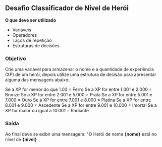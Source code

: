 ## Desafio Classificador de Nível de Herói

**O que deve ser utilizado**

- Variáveis
- Operadores
- Laços de repetição
- Estruturas de decisões

### Objetivo

Crie uma variável para armazenar o nome e a quantidade de experiência (XP) de um herói, depois utilize uma estrutura de decisão para apresentar alguma das mensagens abaixo:

Se a XP for menor do que 1.00 = Ferro
Se a XP for entre 1.001 e 2.000 = Bronze
Se a XP for entre 2.001 e 5.000 = Prata
Se a XP for entre 5.001 e 7.000 = Ouro
Se a XP for entre 7.001 e 8.000 = Platina
Se a XP for entre 8.001 e 9.000 = Ascedente
Se a XP for entre 9.001 e 10.000 = Imortal
Se a XP for maior ou igual a 10.001 = Radiante

### Saída

Ao final deve se exibir uma mensagem:
"O Herói de nome **{nome}** está no nível de **{nivel}**